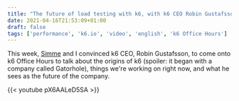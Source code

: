 ```yaml
---
title: "The future of load testing with k6, with k6 CEO Robin Gustafsson (k6 Office Hours)"
date: 2021-04-16T21:53:09+01:00
draft: false
tags: ['performance', 'k6.io', 'video', 'english', 'k6 Office Hours']
---
```

This week, [Simme](https://simme.dev) and I convinced k6 CEO, Robin Gustafsson, to come onto k6 Office Hours to talk about the origins of k6 (spoiler: it began with a company called Gatorhole), things we're working on right now, and what he sees as the future of the company.

{{< youtube pX6AALeD5SA >}}